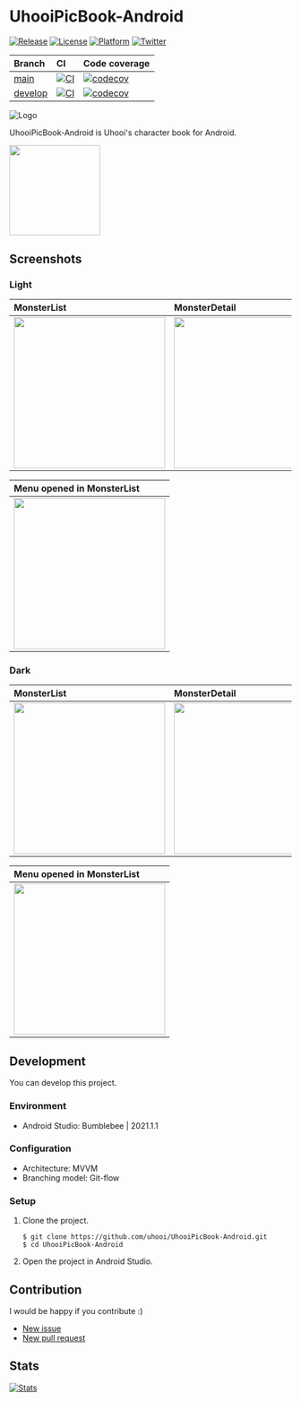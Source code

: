 # UhooiPicBook-Android

[![Release](https://img.shields.io/github/v/release/uhooi/UhooiPicBook-Android)](https://github.com/uhooi/UhooiPicBook-Android/releases/latest)
[![License](https://img.shields.io/github/license/uhooi/UhooiPicBook-Android)](https://github.com/uhooi/UhooiPicBook-Android/blob/main/LICENSE)
[![Platform](https://img.shields.io/badge/platform-Android-lightgrey)](https://github.com/uhooi/UhooiPicBook-Android)
[![Twitter](https://img.shields.io/twitter/follow/the_uhooi?style=social)](https://twitter.com/the_uhooi)

|Branch|CI|Code coverage|
|:--|:--|:--|
|[main](https://github.com/uhooi/UhooiPicBook-Android/tree/main)|[![CI](https://github.com/uhooi/UhooiPicBook-Android/actions/workflows/ci.yml/badge.svg?branch=main)](https://github.com/uhooi/UhooiPicBook-Android/actions/workflows/ci.yml)|[![codecov](https://codecov.io/gh/uhooi/UhooiPicBook-Android/branch/main/graph/badge.svg?token=NXWCPDDFIR)](https://codecov.io/gh/uhooi/UhooiPicBook-Android)|
|[develop](https://github.com/uhooi/UhooiPicBook-Android/tree/develop)|[![CI](https://github.com/uhooi/UhooiPicBook-Android/actions/workflows/ci.yml/badge.svg?branch=develop)](https://github.com/uhooi/UhooiPicBook-Android/actions/workflows/ci.yml)|[![codecov](https://codecov.io/gh/uhooi/UhooiPicBook-Android/branch/develop/graph/badge.svg?token=NXWCPDDFIR)](https://codecov.io/gh/uhooi/UhooiPicBook-Android)|

![Logo](./docs/logo.png)

UhooiPicBook-Android is Uhooi's character book for Android.

[<img src="./docs/google-play-badge.png" width="161.5">](https://play.google.com/store/apps/details?id=com.theuhooi.uhooipicbook)

## Screenshots

### Light

|MonsterList|MonsterDetail|DancingMonster|
|:--|:--|:--|
|<img src="./docs/screenshots/pixel3a/Android10/light/monster_list.png" width="270">|<img src="./docs/screenshots/pixel3a/Android10/light/monster_detail.png" width="270">|<img src="./docs/screenshots/pixel3a/Android10/light/dancing_monster.png" width="270">|

|Menu opened in MonsterList|
|:--|
|<img src="./docs/screenshots/pixel3a/Android10/light/menu_opened_in_monster_list_japanese.png" width="270">|

### Dark

|MonsterList|MonsterDetail|DancingMonster|
|:--|:--|:--|
|<img src="./docs/screenshots/pixel3a/Android10/dark/monster_list.png" width="270">|<img src="./docs/screenshots/pixel3a/Android10/dark/monster_detail.png" width="270">|<img src="./docs/screenshots/pixel3a/Android10/dark/dancing_monster.png" width="270">|

|Menu opened in MonsterList|
|:--|
|<img src="./docs/screenshots/pixel3a/Android10/dark/menu_opened_in_monster_list_japanese.png" width="270">|

## Development

You can develop this project.

### Environment

- Android Studio: Bumblebee | 2021.1.1

### Configuration

- Architecture: MVVM
- Branching model: Git-flow

### Setup

1. Clone the project.

    ```shell
    $ git clone https://github.com/uhooi/UhooiPicBook-Android.git
    $ cd UhooiPicBook-Android
    ```

2. Open the project in Android Studio.

## Contribution

I would be happy if you contribute :)

- [New issue](https://github.com/uhooi/UhooiPicBook-Android/issues/new)
- [New pull request](https://github.com/uhooi/UhooiPicBook-Android/compare)

## Stats

[![Stats](https://repobeats.axiom.co/api/embed/854645b4486364c77380b9cce747b91feb127715.svg "Repobeats analytics image")](https://github.com/uhooi/UhooiPicBook-Android)
